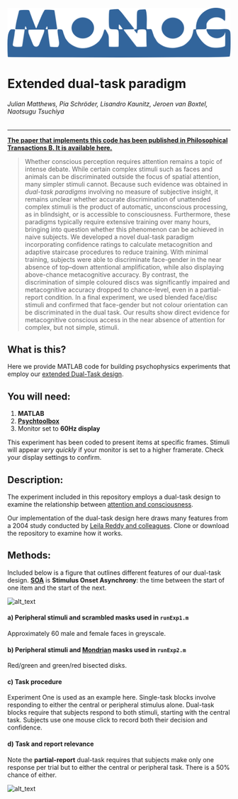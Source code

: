 ![alt text][logo]
# Extended dual-task paradigm

###### Julian Matthews, Pia Schröder, Lisandro Kaunitz, Jeroen van Boxtel, Naotsugu Tsuchiya

***

[**The paper that implements this code has been published in Philosophical Transactions B. It is available here.**](http://rstb.royalsocietypublishing.org/content/373/1755/20170352)

> Whether conscious perception requires attention remains a topic of intense debate. While certain complex stimuli such as faces and animals can be discriminated outside the focus of spatial attention, many simpler stimuli cannot. Because such evidence was obtained in *dual-task paradigms* involving no measure of subjective insight, it remains unclear whether accurate discrimination of unattended complex stimuli is the product of automatic, unconscious processing, as in blindsight, or is accessible to consciousness. Furthermore, these paradigms typically require extensive training over many hours, bringing into question whether this phenomenon can be achieved in naive subjects. We developed a novel dual-task paradigm incorporating confidence ratings to calculate metacognition and adaptive staircase procedures to reduce training. With minimal training, subjects were able to discriminate face-gender in the near absence of top–down attentional amplification, while also displaying above-chance metacognitive accuracy. By contrast, the discrimination of simple coloured discs was significantly impaired and metacognitive accuracy dropped to chance-level, even in a partial-report condition. In a final experiment, we used blended face/disc stimuli and confirmed that face-gender but not colour orientation can be discriminated in the dual task. Our results show direct evidence for metacognitive conscious access in the near absence of attention for complex, but not simple, stimuli.

## What is this?
Here we provide MATLAB code for building psychophysics experiments that employ our [extended Dual-Task design](https://en.wikipedia.org/wiki/Dual-task_paradigm). 

## You will need: 
1. **MATLAB**
2. [**Psychtoolbox**](http://psychtoolbox.org/)
3. Monitor set to **60Hz display**

This experiment has been coded to present items at specific frames. Stimuli will appear *very quickly* if your monitor is set to a higher framerate. Check your display settings to confirm.

## Description:
The experiment included in this repository employs a dual-task design to examine the relationship between [attention and consciousness](https://www.researchgate.net/profile/Naotsugu_Tsuchiya/publication/309702790_Relationship_between_selective_visual_attention_and_visual_consciousness/links/58638e3f08aebf17d3973831.pdf). 

Our implementation of the dual-task design here draws many features from a 2004 study conducted by [Leila Reddy and colleagues](http://jov.arvojournals.org/article.aspx?articleid=2121636). Clone or download the repository to examine how it works. 

## Methods:
Included below is a figure that outlines different features of our dual-task design. [**SOA**](https://en.wikipedia.org/wiki/Stimulus_onset_asynchrony) is **Stimulus Onset Asynchrony**: the time between the start of one item and the start of the next. 

![alt_text][methods]

#### a) Peripheral stimuli and scrambled masks used in `runExp1.m`
Approximately 60 male and female faces in greyscale.

#### b) Peripheral stimuli and [Mondrian](http://www.piet-mondrian.org/paintings.jsp) masks used in `runExp2.m`
Red/green and green/red bisected disks.

#### c) Task procedure 
Experiment One is used as an example here. Single-task blocks involve responding to either the central or peripheral stimulus alone. Dual-task blocks require that subjects respond to both stimuli, starting with the central task. Subjects use one mouse click to record both their decision and confidence.

#### d) Task and report relevance
Note the **partial-report** dual-task requires that subjects make only one response per trial but to either the central or peripheral task. There is a 50% chance of either.

![alt_text][avatar]

[methods]: ../master/methods-figure-Dual-Task.png "Dual-Task methods for Matthews et al. (in prep)"

[logo]: https://raw.githubusercontent.com/julian-matthews/MoNoC-practice-experiment/master/MoNoC_minimal.png "Monash Neuroscience of Consciousness"

[avatar]: https://avatars0.githubusercontent.com/u/18410581?v=3&s=96 "I'm Julian"
